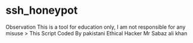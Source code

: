 # ssh_honeypot
Observation This is a tool for education only, I am not responsible for any misuse > This Script Coded By pakistani Ethical Hacker Mr Sabaz ali khan

